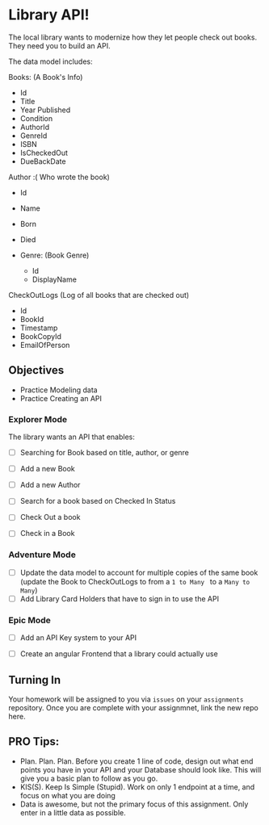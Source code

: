 # Library API!

The local library wants to modernize how they let people check out books. They need you to build an API. 

The data model includes: 


Books: (A Book's Info)
  - Id
  - Title
  - Year Published
  - Condition
  - AuthorId 
  - GenreId
  - ISBN
  - IsCheckedOut
  - DueBackDate

Author :( Who wrote the book)
  - Id
  - Name
  - Born
  - Died

- Genre: (Book Genre)
  - Id
  - DisplayName

CheckOutLogs (Log of all books that are checked out)
  - Id
  - BookId
  - Timestamp
  - BookCopyId
  - EmailOfPerson
    


## Objectives
- Practice Modeling data
- Practice Creating an API

### Explorer Mode

The library wants an API that enables: 

- [ ] Searching for Book based on title, author, or genre
- [ ] Add a new Book
- [ ] Add a new Author
- [ ] Search for a book based on Checked In Status
- [ ] Check Out a book
- [ ] Check in a Book



### Adventure Mode
- [ ] Update the data model to account for multiple copies of the same book (update the Book to CheckOutLogs to from a `1 to Many ` to a `Many to Many`)
- [ ] Add Library Card Holders that have to sign in to use the API

### Epic Mode
- [ ] Add an API Key system to your API
- [ ] Create an angular Frontend that a library could actually use  


## Turning In

Your homework will be assigned to you via `issues` on your `assignments` repository. Once you are complete with your assignmnet, link the new repo here.


## PRO Tips: 

- Plan. Plan. Plan. Before you create 1 line of code, design out what end points you have in your API and your Database should look like. This will give you a basic plan to follow as you go. 
- KIS(S). Keep Is Simple (Stupid). Work on only 1 endpoint at a time, and focus on what you are doing
- Data is awesome, but not the primary focus of this assignment. Only enter in a little data as possible. 
